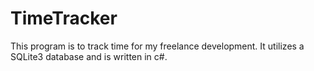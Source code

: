# TimeTracker
This program is to track time for my freelance development. It utilizes a SQLite3 database and is written in c#.

